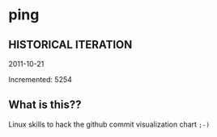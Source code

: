# ping

## HISTORICAL ITERATION
2011-10-21

Incremented: 5254

## What is this?? 
Linux skills to hack the github commit visualization chart `;-)`
